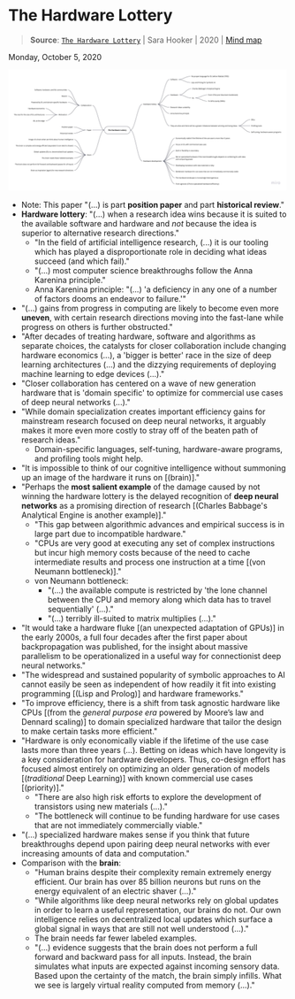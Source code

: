 # The Hardware Lottery

> **Source**: [`The Hardware Lottery`](https://arxiv.org/abs/2009.06489) | Sara Hooker | 2020 | [Mind map](https://miro.com/app/board/o9J_kiSTlaI=/)

Monday, October 5, 2020

![Mind map for "The Hardware Lottery"](../../_assets/hw_lottery.jpg)

- Note: This paper "(...) is part **position paper** and part **historical review**."
- **Hardware lottery**: "(...) when a research idea wins because it is suited to the available software and hardware and _not_ because the idea is superior to alternative research directions."
  - "In the field of artificial intelligence research, (...) it is our tooling which has played a disproportionate role in deciding what ideas succeed (and which fail)."
  - "(...) most computer science breakthroughs follow the Anna Karenina principle."
  - Anna Karenina principle: "(...) 'a deficiency in any one of a number of factors dooms an endeavor to failure.'"
- "(...) gains from progress in computing are likely to become even more **uneven**, with certain research directions moving into the fast-lane while progress on others is further obstructed."
- "After decades of treating hardware, software and algorithms as separate choices, the catalysts for closer collaboration include changing hardware economics (...), a 'bigger is better' race in the size of deep learning architectures (...) and the dizzying requirements of deploying machine learning to edge devices (...)."
- "Closer collaboration has centered on a wave of new generation hardware that is 'domain specific' to optimize for commercial use cases of deep neural networks (...)."
- "While domain specialization creates important efficiency gains for mainstream research focused on deep neural networks, it arguably makes it more even more costly to stray off of the beaten path of research ideas."
  - Domain-specific languages, self-tuning, hardware-aware programs, and profiling tools might help.
- "It is impossible to think of our cognitive intelligence without summoning up an image of the hardware it runs on [(brain)]."
- "Perhaps the **most salient example** of the damage caused by not winning the hardware lottery is the delayed recognition of **deep neural networks** as a promising direction of research [(Charles Babbage's Analytical Engine is another example)]."
  - "This gap between algorithmic advances and empirical success is in large part due to incompatible hardware."
  - "CPUs are very good at executing any set of complex instructions but incur high memory costs because of the need to cache intermediate results and process one instruction at a time [(von Neumann bottleneck)]."
  - von Neumann bottleneck:
    - "(...) the available compute is restricted by 'the lone channel between the CPU and memory along which data has to travel sequentially' (...)."
    - "(...) terribly ill-suited to matrix multiplies (...)."
- "It would take a hardware fluke [(an unexpected adaptation of GPUs)] in the early 2000s, a full four decades after the first paper about backpropagation was published, for the insight about massive parallelism to be operationalized in a useful way for connectionist deep neural networks."
- "The widespread and sustained popularity of symbolic approaches to AI cannot easily be seen as independent of how readily it fit into existing programming [(Lisp and Prolog)] and hardware frameworks."
- "To improve efficiency, there is a shift from task agnostic hardware like CPUs [(from the _general purpose era_ powered by Moore’s law and Dennard scaling)] to domain specialized hardware that tailor the design to make certain tasks more efficient."
- "Hardware is only economically viable if the lifetime of the use case lasts more than three years (...). Betting on ideas which have longevity is a key consideration for hardware developers. Thus, co-design effort has focused almost entirely on optimizing an older generation of models [(_traditional_ Deep Learning)] with known commercial use cases [(priority)]."
  - "There are also high risk efforts to explore the development of transistors using new materials (...)."
  - "The bottleneck will continue to be funding hardware for use cases that are not immediately commercially viable."
- "(...) specialized hardware makes sense if you think that future breakthroughs depend upon pairing deep neural networks with ever increasing amounts of data and computation."
- Comparison with the **brain**:
  - "Human brains despite their complexity remain extremely energy efficient. Our brain has over 85 billion neurons but runs on the energy equivalent of an electric shaver (...)."
  - "While algorithms like deep neural networks rely on global updates in order to learn a useful representation, our brains do not. Our own intelligence relies on decentralized local updates which surface a global signal in ways that are still not well understood (...)."
  - The brain needs far fewer labeled examples.
  - "(...) evidence suggests that the brain does not perform a full forward and backward pass for all inputs. Instead, the brain simulates what inputs are expected against incoming sensory data. Based upon the certainty of the match, the brain simply infills. What we see is largely virtual reality computed from memory (...)."
